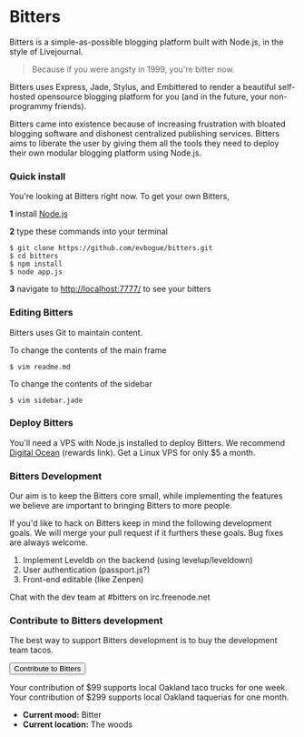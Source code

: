 Bitters
=======

Bitters is a simple-as-possible blogging platform built with Node.js, in the style of Livejournal.

> Because if you were angsty in 1999, you're bitter now.

Bitters uses Express, Jade, Stylus, and Embittered to render a beautiful self-hosted opensource blogging platform for you (and in the future, your non-programmy friends).

Bitters came into existence because of increasing frustration with bloated blogging software and dishonest centralized publishing services. Bitters aims to liberate the user by giving them all the tools they need to deploy their own modular blogging platform using Node.js.

### Quick install

You're looking at Bitters right now. To get your own Bitters, 

**1** install [Node.js](http://nodejs.org/)

**2** type these commands into your terminal

	$ git clone https://github.com/evbogue/bitters.git
	$ cd bitters
	$ npm install
	$ node app.js

**3** navigate to [http://localhost:7777/](http://localhost:7777/) to see your bitters

### Editing Bitters

Bitters uses Git to maintain content.

To change the contents of the main frame

	$ vim readme.md 

To change the contents of the sidebar

	$ vim sidebar.jade

### Deploy Bitters

You'll need a VPS with Node.js installed to deploy Bitters. We recommend [Digital Ocean](https://www.digitalocean.com/?refcode=26d8ed49730d) (rewards link). Get a Linux VPS for only $5 a month.

### Bitters Development

Our aim is to keep the Bitters core small, while implementing the features we believe are important to bringing Bitters to more people.

If you'd like to hack on Bitters keep in mind the following development goals. We will merge your pull request if it furthers these goals. Bug fixes are always welcome.

1. Implement Leveldb on the backend (using levelup/leveldown)
2. User authentication (passport.js?)
3. Front-end editable (like Zenpen)

Chat with the dev team at #bitters on irc.freenode.net

### Contribute to Bitters development

The best way to support Bitters development is to buy the development team tacos.

<a href="https://www.paypal.com/cgi-bin/webscr?cmd=_s-xclick&hosted_button_id=559FYH7NGSMKC"><button>Contribute to Bitters</button></a>

Your contribution of $99 supports local Oakland taco trucks for one week.
Your contribution of $299 supports local Oakland taquerias for one month.

+ **Current mood:** Bitter
+ **Current location:** The woods
